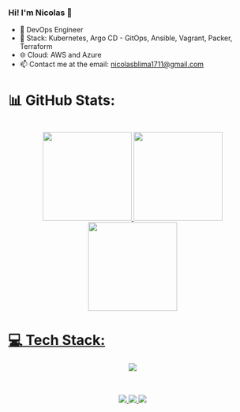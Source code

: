 ### Hi! I'm Nicolas 👋


- 🔭 DevOps Engineer
- 🌱 Stack: Kubernetes, Argo CD - GitOps, Ansible, Vagrant, Packer, Terraform
- 🌐 Cloud: AWS and Azure
- 📫 Contact me at the email: nicolasblima1711@gmail.com

# 📊 GitHub Stats:
<div align="center"><br>
  <a href="https://github.com/nicolas-limadev">
  <img height="180em" src="https://github-readme-stats.vercel.app/api/top-langs/?username=nicolas-limadev&show_icons=false&theme=dracula&include_all_commits=true&count_private=true&layout=compact"/>
  <img height="180em" src="https://github-readme-stats.vercel.app/api?username=nicolas-limadev&layout=compact&langs_count=7&theme=dracula"/>
  <img height="180em" src="https://github-readme-streak-stats.herokuapp.com/?user=nicolas-limadev&theme=dark&hide_border=false"/>
    
</div>
    
# 💻 Tech Stack:
<p align="center">
  <a href="https://skillicons.dev">
    <img src="https://skillicons.dev/icons?i=java,git,kubernetes,docker,aws,azure,openshift,ansible,terraform,linux,jenkins" />
  </a>
</p>
<br>
<br>
<div align="center"> 
  <a href="https://www.youtube.com/channel/UCjoqwpsiXuPCzUy7oFpxaQg" target="_blank"><img src="https://img.shields.io/badge/YouTube-FF0000?style=for-the-badge&logo=youtube&logoColor=white" target="_blank">
</a>
 	<a href="https://www.twitch.tv/bytebr" target="_blank"><img src="https://img.shields.io/badge/Twitch-9146FF?style=for-the-badge&logo=twitch&logoColor=white" target="_blank">
</a>
  <a href="https://www.linkedin.com/in/nicolaslima1/" target="_blank"><img src="https://img.shields.io/badge/-LinkedIn-%230077B5?style=for-the-badge&logo=linkedin&logoColor=white" target="_blank">
</a>
